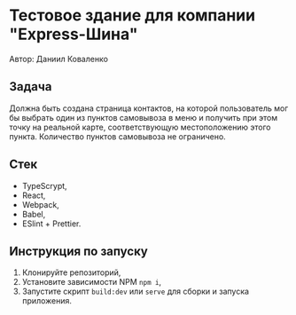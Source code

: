 # Тестовое здание для компании "Express-Шина"

Автор: Даниил Коваленко

## Задача

Должна быть создана страница контактов, на которой пользователь мог бы выбрать один из пунктов самовывоза в меню и получить при этом точку на реальной карте, соответствующую местоположению этого пункта. Количество пунктов самовывоза не ограничено.

## Стек

- TypeScrypt,
- React,
- Webpack,
- Babel,
- ESlint + Prettier.

## Инструкция по запуску

1. Клонируйте репозиторий,
2. Установите зависимости NPM `npm i`,
3. Запустите скрипт `build:dev` или `serve` для сборки и запуска приложения.
